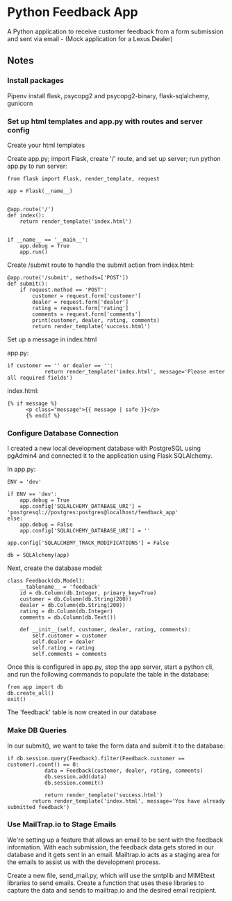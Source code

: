 # Python Feedback App

A Python application to receive customer feedback from a form submission and sent via email - (Mock application for a Lexus Dealer)

## Notes

### Install packages

Pipenv install flask, psycopg2 and psycopg2-binary, flask-sqlalchemy, gunicorn

### Set up html templates and app.py with routes and server config

Create your html templates

Create app.py; import Flask, create '/' route, and set up server; run python app.py to run server:

```
from flask import Flask, render_template, request

app = Flask(__name__)


@app.route('/')
def index():
    return render_template('index.html')


if __name__ == '__main__':
    app.debug = True
    app.run()
```

Create /submit route to handle the submit action from index.html:

```
@app.route('/submit', methods=['POST'])
def submit():
    if request.method == 'POST':
        customer = request.form['customer']
        dealer = request.form['dealer']
        rating = request.form['rating']
        comments = request.form['comments']
        print(customer, dealer, rating, comments)
        return render_template('success.html')
```

Set up a message in index.html

app.py:

```
if customer == '' or dealer == '':
            return render_template('index.html', message='Please enter all required fields')
```

index.html:

```
{% if message %}
      <p class="message">{{ message | safe }}</p>
      {% endif %}
```

### Configure Database Connection

I created a new local development database with PostgreSQL using pgAdmin4 and connected it to the application using Flask SQLAlchemy.

In app.py:

```
ENV = 'dev'

if ENV == 'dev':
    app.debug = True
    app.config['SQLALCHEMY_DATABASE_URI'] = 'postgresql://postgres:postgres@localhost/feedback_app'
else:
    app.debug = False
    app.config['SQLALCHEMY_DATABASE_URI'] = ''

app.config['SQLALCHEMY_TRACK_MODIFICATIONS'] = False

db = SQLAlchemy(app)
```

Next, create the database model:

```
class Feedback(db.Model):
    __tablename__ = 'feedback'
    id = db.Column(db.Integer, primary_key=True)
    customer = db.Column(db.String(200))
    dealer = db.Column(db.String(200))
    rating = db.Column(db.Integer)
    comments = db.Column(db.Text())

    def __init__(self, customer, dealer, rating, comments):
        self.customer = customer
        self.dealer = dealer
        self.rating = rating
        self.comments = comments
```

Once this is configured in app.py, stop the app server, start a python cli, and run the following commands to populate the table in the database:

```
from app import db
db.create_all()
exit()
```

The 'feedback' table is now created in our database

### Make DB Queries

In our submit(), we want to take the form data and submit it to the database:

```
if db.session.query(Feedback).filter(Feedback.customer == customer).count() == 0:
            data = Feedback(customer, dealer, rating, comments)
            db.session.add(data)
            db.session.commit()

            return render_template('success.html')
        return render_template('index.html', message='You have already submitted feedback')
```

### Use MailTrap.io to Stage Emails

We're setting up a feature that allows an email to be sent with the feedback information. With each submission, the feedback data gets stored in our database and it gets sent in an email. Mailtrap.io acts as a staging area for the emails to assist us with the development process. 

Create a new file, send_mail.py, which will use the smtplib and MIMEtext libraries to send emails. Create a function that uses these libraries to capture the data and sends to mailtrap.io and the desired email recipient. 

